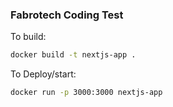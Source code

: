 ### Fabrotech Coding Test

To build:
```bash
docker build -t nextjs-app .
```

To Deploy/start:
```bash
docker run -p 3000:3000 nextjs-app
```